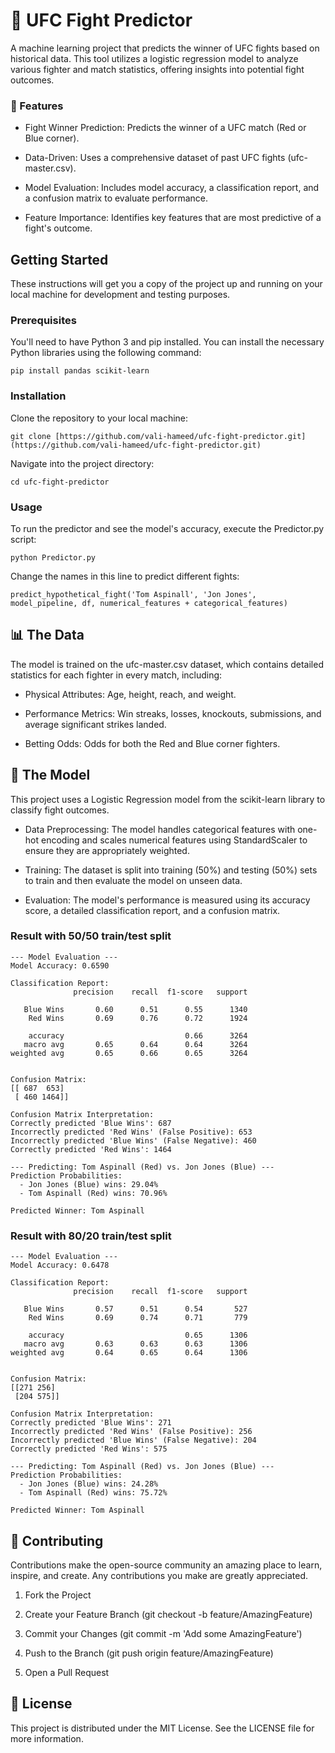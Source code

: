 # 🥊 UFC Fight Predictor
A machine learning project that predicts the winner of UFC fights based on historical data. This tool utilizes a logistic regression model to analyze various fighter and match statistics, offering insights into potential fight outcomes.

### 🚀 Features
* Fight Winner Prediction: Predicts the winner of a UFC match (Red or Blue corner).

* Data-Driven: Uses a comprehensive dataset of past UFC fights (ufc-master.csv).

* Model Evaluation: Includes model accuracy, a classification report, and a confusion matrix to evaluate performance.

* Feature Importance: Identifies key features that are most predictive of a fight's outcome.

## Getting Started
These instructions will get you a copy of the project up and running on your local machine for development and testing purposes.

### Prerequisites
You'll need to have Python 3 and pip installed. You can install the necessary Python libraries using the following command:
```
pip install pandas scikit-learn
```

### Installation
Clone the repository to your local machine:
```
git clone [https://github.com/vali-hameed/ufc-fight-predictor.git](https://github.com/vali-hameed/ufc-fight-predictor.git)
```
Navigate into the project directory:
```
cd ufc-fight-predictor
```
### Usage
To run the predictor and see the model's accuracy, execute the Predictor.py script:
```
python Predictor.py
```
Change the names in this line to predict different fights:
```
predict_hypothetical_fight('Tom Aspinall', 'Jon Jones', model_pipeline, df, numerical_features + categorical_features)
```
## 📊 The Data
The model is trained on the ufc-master.csv dataset, which contains detailed statistics for each fighter in every match, including:

* Physical Attributes: Age, height, reach, and weight.

* Performance Metrics: Win streaks, losses, knockouts, submissions, and average significant strikes landed.

* Betting Odds: Odds for both the Red and Blue corner fighters.

## 🤖 The Model
This project uses a Logistic Regression model from the scikit-learn library to classify fight outcomes.

* Data Preprocessing: The model handles categorical features with one-hot encoding and scales numerical features using StandardScaler to ensure they are appropriately weighted.

* Training: The dataset is split into training (50%) and testing (50%) sets to train and then evaluate the model on unseen data.

* Evaluation: The model's performance is measured using its accuracy score, a detailed classification report, and a confusion matrix.
### Result with 50/50 train/test split
```
--- Model Evaluation ---
Model Accuracy: 0.6590

Classification Report:
              precision    recall  f1-score   support

   Blue Wins       0.60      0.51      0.55      1340
    Red Wins       0.69      0.76      0.72      1924

    accuracy                           0.66      3264
   macro avg       0.65      0.64      0.64      3264
weighted avg       0.65      0.66      0.65      3264


Confusion Matrix:
[[ 687  653]
 [ 460 1464]]

Confusion Matrix Interpretation:
Correctly predicted 'Blue Wins': 687
Incorrectly predicted 'Red Wins' (False Positive): 653
Incorrectly predicted 'Blue Wins' (False Negative): 460
Correctly predicted 'Red Wins': 1464

--- Predicting: Tom Aspinall (Red) vs. Jon Jones (Blue) ---
Prediction Probabilities:
  - Jon Jones (Blue) wins: 29.04%
  - Tom Aspinall (Red) wins: 70.96%

Predicted Winner: Tom Aspinall
```
### Result with 80/20 train/test split
```
--- Model Evaluation ---
Model Accuracy: 0.6478

Classification Report:
              precision    recall  f1-score   support

   Blue Wins       0.57      0.51      0.54       527
    Red Wins       0.69      0.74      0.71       779

    accuracy                           0.65      1306
   macro avg       0.63      0.63      0.63      1306
weighted avg       0.64      0.65      0.64      1306


Confusion Matrix:
[[271 256]
 [204 575]]

Confusion Matrix Interpretation:
Correctly predicted 'Blue Wins': 271
Incorrectly predicted 'Red Wins' (False Positive): 256
Incorrectly predicted 'Blue Wins' (False Negative): 204
Correctly predicted 'Red Wins': 575

--- Predicting: Tom Aspinall (Red) vs. Jon Jones (Blue) ---
Prediction Probabilities:
  - Jon Jones (Blue) wins: 24.28%
  - Tom Aspinall (Red) wins: 75.72%

Predicted Winner: Tom Aspinall
```

## 🤝 Contributing
Contributions make the open-source community an amazing place to learn, inspire, and create. Any contributions you make are greatly appreciated.

1.  Fork the Project

2.  Create your Feature Branch (git checkout -b feature/AmazingFeature)

3.  Commit your Changes (git commit -m 'Add some AmazingFeature')

4.  Push to the Branch (git push origin feature/AmazingFeature)

5.  Open a Pull Request

## 📜 License
This project is distributed under the MIT License. See the LICENSE file for more information.
